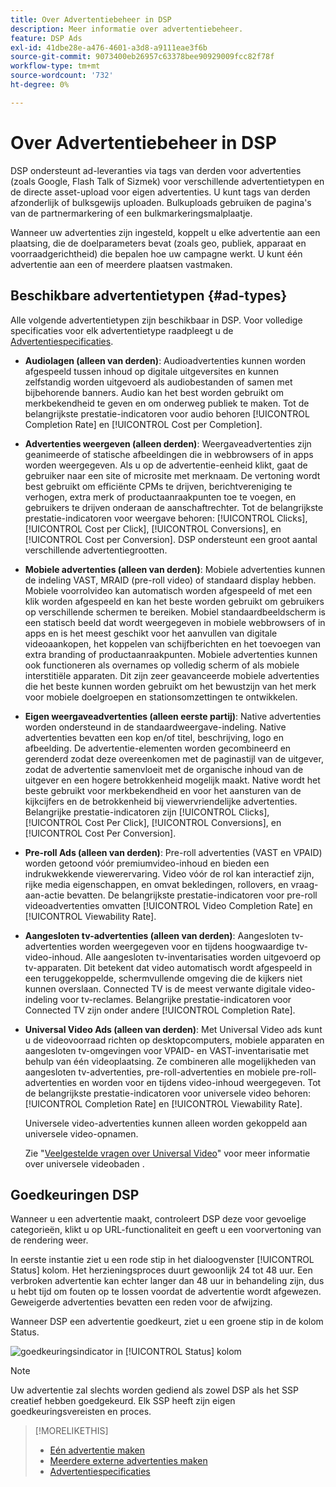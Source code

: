 ```yaml
---
title: Over Advertentiebeheer in DSP
description: Meer informatie over advertentiebeheer.
feature: DSP Ads
exl-id: 41dbe28e-a476-4601-a3d8-a9111eae3f6b
source-git-commit: 9073400eb26957c63378bee90929009fcc82f78f
workflow-type: tm+mt
source-wordcount: '732'
ht-degree: 0%

---
```


# Over Advertentiebeheer in DSP

<!-- add "The Ads View (Dashboard?)" section -->

DSP ondersteunt ad-leveranties via tags van derden voor advertenties (zoals Google, Flash Talk of Sizmek) voor verschillende advertentietypen en de directe asset-upload voor eigen advertenties. U kunt tags van derden afzonderlijk of bulksgewijs uploaden. Bulkuploads gebruiken de pagina&#39;s van de partnermarkering of een bulkmarkeringsmalplaatje.

<!-- The bulk upload feature requires you to either a) upload DoubleClick and Flashtalking tag sheets or b) download a template, input your tags into the template, and then re-upload the template. -->
<!-- need a list of all supported third-party ad servers; see file in future-tbd folder -->

Wanneer uw advertenties zijn ingesteld, koppelt u elke advertentie aan een plaatsing, die de doelparameters bevat (zoals geo, publiek, apparaat en voorraadgerichtheid) die bepalen hoe uw campagne werkt. U kunt één advertentie aan een of meerdere plaatsen vastmaken.

## Beschikbare advertentietypen {#ad-types}

Alle volgende advertentietypen zijn beschikbaar in DSP. Voor volledige specificaties voor elk advertentietype raadpleegt u de [Advertentiespecificaties](ad-specs.md).

* **Audiolagen (alleen van derden)**: Audioadvertenties kunnen worden afgespeeld tussen inhoud op digitale uitgeversites en kunnen zelfstandig worden uitgevoerd als audiobestanden of samen met bijbehorende banners. Audio kan het best worden gebruikt om merkbekendheid te geven en om onderweg publiek te maken. Tot de belangrijkste prestatie-indicatoren voor audio behoren [!UICONTROL Completion Rate] en [!UICONTROL Cost per Completion].

* **Advertenties weergeven (alleen derden)**: Weergaveadvertenties zijn geanimeerde of statische afbeeldingen die in webbrowsers of in apps worden weergegeven. Als u op de advertentie-eenheid klikt, gaat de gebruiker naar een site of microsite met merknaam. De vertoning wordt best gebruikt om efficiënte CPMs te drijven, berichtvereniging te verhogen, extra merk of productaanraakpunten toe te voegen, en gebruikers te drijven onderaan de aanschaftrechter. Tot de belangrijkste prestatie-indicatoren voor weergave behoren: [!UICONTROL Clicks], [!UICONTROL Cost per Click], [!UICONTROL Conversions], en [!UICONTROL Cost per Conversion]. DSP ondersteunt een groot aantal verschillende advertentiegrootten.

* **Mobiele advertenties (alleen van derden)**: Mobiele advertenties kunnen de indeling VAST, MRAID (pre-roll video) of standaard display hebben. Mobiele voorrolvideo kan automatisch worden afgespeeld of met een klik worden afgespeeld en kan het beste worden gebruikt om gebruikers op verschillende schermen te bereiken. Mobiel standaardbeeldscherm is een statisch beeld dat wordt weergegeven in mobiele webbrowsers of in apps en is het meest geschikt voor het aanvullen van digitale videoaankopen, het koppelen van schijfberichten en het toevoegen van extra branding of productaanraakpunten. Mobiele advertenties kunnen ook functioneren als overnames op volledig scherm of als mobiele interstitiële apparaten. Dit zijn zeer geavanceerde mobiele advertenties die het beste kunnen worden gebruikt om het bewustzijn van het merk voor mobiele doelgroepen en stationsomzettingen te ontwikkelen.

* **Eigen weergaveadvertenties (alleen eerste partij)**: Native advertenties worden ondersteund in de standaardweergave-indeling. Native advertenties bevatten een kop en/of titel, beschrijving, logo en afbeelding. De advertentie-elementen worden gecombineerd en gerenderd zodat deze overeenkomen met de paginastijl van de uitgever, zodat de advertentie samenvloeit met de organische inhoud van de uitgever en een hogere betrokkenheid mogelijk maakt. Native wordt het beste gebruikt voor merkbekendheid en voor het aansturen van de kijkcijfers en de betrokkenheid bij viewervriendelijke advertenties. Belangrijke prestatie-indicatoren zijn [!UICONTROL Clicks], [!UICONTROL Cost Per Click], [!UICONTROL Conversions], en [!UICONTROL Cost Per Conversion].

* **Pre-roll Ads (alleen van derden)**: Pre-roll advertenties (VAST en VPAID) worden getoond vóór premiumvideo-inhoud en bieden een indrukwekkende viewerervaring. Video vóór de rol kan interactief zijn, rijke media eigenschappen, en omvat bekledingen, rollovers, en vraag-aan-actie bevatten. De belangrijkste prestatie-indicatoren voor pre-roll videoadvertenties omvatten [!UICONTROL Video Completion Rate] en [!UICONTROL Viewability Rate].

* **Aangesloten tv-advertenties (alleen van derden)**: Aangesloten tv-advertenties worden weergegeven voor en tijdens hoogwaardige tv-video-inhoud. Alle aangesloten tv-inventarisaties worden uitgevoerd op tv-apparaten. Dit betekent dat video automatisch wordt afgespeeld in een teruggekoppelde, schermvullende omgeving die de kijkers niet kunnen overslaan. Connected TV is de meest verwante digitale video-indeling voor tv-reclames. Belangrijke prestatie-indicatoren voor Connected TV zijn onder andere [!UICONTROL Completion Rate].

* **Universal Video Ads (alleen van derden)**: Met Universal Video ads kunt u de videovoorraad richten op desktopcomputers, mobiele apparaten en aangesloten tv-omgevingen voor VPAID- en VAST-inventarisatie met behulp van één videoplaatsing. Ze combineren alle mogelijkheden van aangesloten tv-advertenties, pre-roll-advertenties en mobiele pre-roll-advertenties en worden voor en tijdens video-inhoud weergegeven. Tot de belangrijkste prestatie-indicatoren voor universele video behoren: [!UICONTROL Completion Rate] en [!UICONTROL Viewability Rate].

   Universele video-advertenties kunnen alleen worden gekoppeld aan universele video-opnamen.

   Zie &quot;[Veelgestelde vragen over Universal Video](/help/dsp/campaign-management/faq-universal-video.md)&quot; voor meer informatie over universele videobaden .

## Goedkeuringen DSP

Wanneer u een advertentie maakt, controleert DSP deze voor gevoelige categorieën, klikt u op URL-functionaliteit en geeft u een voorvertoning van de rendering weer.

In eerste instantie ziet u een rode stip in het dialoogvenster [!UICONTROL Status] kolom. Het herzieningsproces duurt gewoonlijk 24 tot 48 uur. Een verbroken advertentie kan echter langer dan 48 uur in behandeling zijn, dus u hebt tijd om fouten op te lossen voordat de advertentie wordt afgewezen. Geweigerde advertenties bevatten een reden voor de afwijzing.

Wanneer DSP een advertentie goedkeurt, ziet u een groene stip in de kolom Status.

![goedkeuringsindicator in [!UICONTROL Status] kolom](/help/dsp/assets/ad-approval-status.png)

>[!NOTE]
>
>Uw advertentie zal slechts worden gediend als zowel DSP als het SSP creatief hebben goedgekeurd. Elk SSP heeft zijn eigen goedkeuringsvereisten en proces.

>[!MORELIKETHIS]
>
>* [Eén advertentie maken](ad-create.md)
>* [Meerdere externe advertenties maken](ad-create-multiple.md)
>* [Advertentiespecificaties](ad-specs.md)


